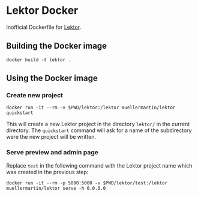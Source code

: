 # Lektor Docker

Inofficial Dockerfile for [Lektor](https://www.getlektor.com/).

## Building the Docker image

    docker build -t lektor .

## Using the Docker image

### Create new project

    docker run -it --rm -v $PWD/lektor:/lektor muellermartin/lektor quickstart

This will create a new Lektor project in the directory `lektor/` in the
current directory. The `quickstart` command will ask for a name of the
subdirectory were the new project will be written.

### Serve preview and admin page

Replace `test` in the following command with the Lektor project name which was
created in the previous step:

    docker run -it --rm -p 5000:5000 -v $PWD/lektor/test:/lektor muellermartin/lektor serve -h 0.0.0.0

